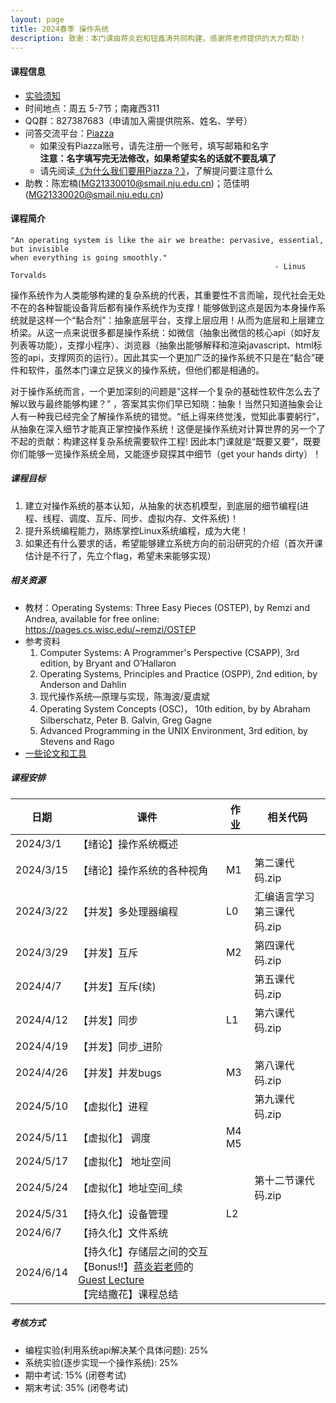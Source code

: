 ```yaml
---
layout: page
title: 2024春季 操作系统
description: 致谢：本门课由蒋炎岩和钮鑫涛共同构建，感谢蒋老师提供的大力帮助！
---
```


#### 课程信息

- [实验须知](../lab)
- 时间地点：周五 5-7节；南雍西311
- QQ群：827387683（申请加入需提供院系、姓名、学号）
- 问答交流平台：[Piazza](https://piazza.com/nju.edu.cn/spring2024/90211203)
  - 如果没有Piazza账号，请先注册一个账号，填写邮箱和名字<br>**注意：名字填写完无法修改，如果希望实名的话就不要乱填了**
  - 请先阅读[《为什么我们要用Piazza？》](/courses/Piazza/)，了解提问要注意什么
- 助教：陈宏楠(MG21330010@smail.nju.edu.cn)；范佳明(MG21330020@smail.nju.edu.cn)

#### 课程简介

```
"An operating system is like the air we breathe: pervasive, essential, but invisible 
when everything is going smoothly." 
                                         		           - Linus Torvalds
```



操作系统作为人类能够构建的复杂系统的代表，其重要性不言而喻，现代社会无处不在的各种智能设备背后都有操作系统作为支撑！能够做到这点是因为本身操作系统就是这样一个“黏合剂”：抽象底层平台，支撑上层应用！从而为底层和上层建立桥梁。从这一点来说很多都是操作系统：如微信（抽象出微信的核心api（如好友列表等功能），支撑小程序）、浏览器（抽象出能够解释和渲染javascript、html标签的api，支撑网页的运行）。因此其实一个更加广泛的操作系统不只是在“黏合”硬件和软件，虽然本门课立足狭义的操作系统，但他们都是相通的。

对于操作系统而言，一个更加深刻的问题是”这样一个复杂的基础性软件怎么去了解以致与最终能够构建？” ，答案其实你们早已知晓：抽象！当然只知道抽象会让人有一种我已经完全了解操作系统的错觉。“纸上得来终觉浅，觉知此事要躬行”，从抽象在深入细节才能真正掌控操作系统！这便是操作系统对计算世界的另一个了不起的贡献：构建这样复杂系统需要软件工程!  因此本门课就是“既要又要“，既要你们能够一览操作系统全局，又能逐步窥探其中细节（get your hands dirty）！

##### 课程目标

1. 建立对操作系统的基本认知，从抽象的状态机模型，到底层的细节编程(进程、线程、调度、互斥、同步、虚拟内存、文件系统)！
2. 提升系统编程能力，熟练掌控Linux系统编程，成为大佬！
3. 如果还有什么要求的话，希望能够建立系统方向的前沿研究的介绍（首次开课估计是不行了，先立个flag，希望未来能够实现）

##### 相关资源

- 教材：Operating Systems: Three Easy Pieces (OSTEP), by Remzi and Andrea, available for free online: https://pages.cs.wisc.edu/~remzi/OSTEP
- 参考资料
  1. Computer Systems: A Programmer's Perspective (CSAPP), 3rd edition, by Bryant and O’Hallaron
  2. Operating Systems, Principles and Practice (OSPP), 2nd edition, by Anderson and Dahlin
  3. 现代操作系统—原理与实现，陈海波/夏虞斌
  4. Operating System Concepts (OSC)， 10th edition, by by Abraham Silberschatz, Peter B. Galvin, Greg Gagne
  5. Advanced Programming in the UNIX Environment, 3rd edition, by Stevens and Rago
- [一些论文和工具](../resources)

##### 课程安排

| 日期      | 课件                                                         | 作业       | 相关代码                          |
| --------- | ------------------------------------------------------------ | ---------- | --------------------------------- |
| 2024/3/1  | 【绪论】操作系统概述                                         |            |                                   |
| 2024/3/15 | 【绪论】操作系统的各种视角                                   | M1         | 第二课代码.zip                    |
| 2024/3/22 | 【并发】多处理器编程                                         | L0         | 汇编语言学习<br /> 第三课代码.zip |
| 2024/3/29 | 【并发】互斥                                                 | M2         | 第四课代码.zip                    |
| 2024/4/7  | 【并发】互斥(续)                                             |            | 第五课代码.zip                    |
| 2024/4/12 | 【并发】同步                                                 | L1         | 第六课代码.zip                    |
| 2024/4/19 | 【并发】同步_进阶                                            |            |                                   |
| 2024/4/26 | 【并发】并发bugs                                             | M3         | 第八课代码.zip                    |
| 2024/5/10 | 【虚拟化】进程                                               |            | 第九课代码.zip                    |
| 2024/5/11 | 【虚拟化】 调度                                              | M4<br />M5 |                                   |
| 2024/5/17 | 【虚拟化】 地址空间                                          |            |                                   |
| 2024/5/24 | 【虚拟化】地址空间_续                                        |            | 第十二节课代码.zip                |
| 2024/5/31 | 【持久化】设备管理                                           | L2         |                                   |
| 2024/6/7  | 【持久化】文件系统                                           |            |                                   |
| 2024/6/14 | 【持久化】存储层之间的交互<br />【Bonus!!】[蒋炎岩老师](https://ics.nju.edu.cn/~jyy/)的[Guest Lecture](https://jyywiki.cn/OS/2024/guest.md)<br />【完结撒花】课程总结 |            |                                   |

##### 考核方式

- 编程实验(利用系统api解决某个具体问题): 25%
- 系统实验(逐步实现一个操作系统): 25%
- 期中考试: 15% (闭卷考试)
- 期末考试: 35% (闭卷考试)
